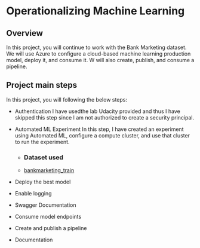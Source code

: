 # Operationalizing Machine Learning
## Overview
In this project, you will continue to work with the Bank Marketing dataset. We will use Azure to configure a cloud-based machine learning production model, deploy it, and consume it. W will also create, publish, and consume a pipeline. 

## Project main steps
In this project, you will following the below steps:

- Authentication
I have usedthe lab Udacity provided and thus I have skipped this step since I am  not authorized to create a security principal. 

- Automated ML Experiment
 In this step, I have created an experiment using Automated ML, configure a compute cluster, and use that cluster to run the experiment.
 
  - ### Dataset used
  - [bankmarketing_train](https://automlsamplenotebookdata.blob.core.windows.net/automl-sample-notebook-data/bankmarketing_train.csv)

- Deploy the best model
- Enable logging
- Swagger Documentation
- Consume model endpoints
- Create and publish a pipeline
- Documentation
